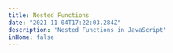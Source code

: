 ```yaml
---
title: Nested Functions
date: "2021-11-04T17:22:03.284Z"
description: 'Nested Functions in JavaScript'
inHome: false
---
```


